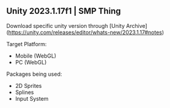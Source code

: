 Unity 2023.1.17f1 | SMP Thing
-----
Download specific unity version through [Unity Archive] (https://unity.com/releases/editor/whats-new/2023.1.17#notes)

Target Platform:
- Mobile (WebGL)
- PC (WebGL)

Packages being used: 
- 2D Sprites
- Splines
- Input System
